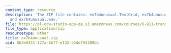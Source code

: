 ```yaml
---
content_type: resource
description: 'The ZIP file contains: ex7b4unusual.TextGrid, ex7b4unusual-ans.TextGrid,
  and ex7b4unusual.wav.'
file: https://ol-ocw-studio-app-qa.s3.amazonaws.com/courses/6-911-transcribing-prosodic-structure-of-spoken-utterances-with-tobi-january-iap-2006/8b3e0451127a6b77e132e2def94389bb_ex7b4unusual.zip
file_type: application/zip
resourcetype: Other
title: ex7b4unusual.zip
uid: 8b3e0451-127a-6b77-e132-e2def94389bb
---
```


